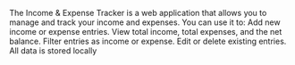 The Income & Expense Tracker is a  web application that allows you to manage and track your income and expenses. 
You can use it to:
Add new income or expense entries.
View total income, total expenses, and the net balance.
Filter entries as income or expense.
Edit or delete existing entries.
All data is stored locally 
